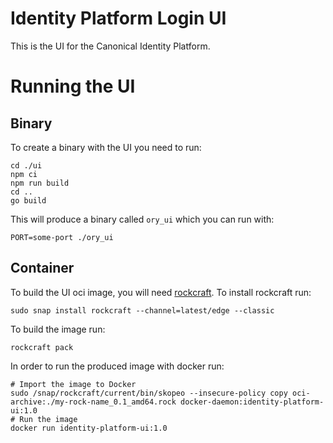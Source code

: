 # Identity Platform Login UI

This is the UI for the Canonical Identity Platform.

# Running the UI
## Binary
To create a binary with the UI you need to run:
```console
cd ./ui
npm ci
npm run build
cd ..
go build
```

<!-- TODO: Change the name once we move repositories -->
This will produce a binary called `ory_ui` which you can run with:
```console
PORT=some-port ./ory_ui
```

## Container
To build the UI oci image, you will need [rockcraft](https://canonical-rockcraft.readthedocs-hosted.com).
To install rockcraft run:
```console
sudo snap install rockcraft --channel=latest/edge --classic
```

To build the image run:
```
rockcraft pack
```

In order to run the produced image with docker run:
```console
# Import the image to Docker
sudo /snap/rockcraft/current/bin/skopeo --insecure-policy copy oci-archive:./my-rock-name_0.1_amd64.rock docker-daemon:identity-platform-ui:1.0
# Run the image
docker run identity-platform-ui:1.0
```
